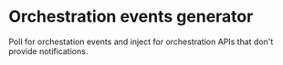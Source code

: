 # Orchestration events generator

Poll for orchestation events and inject for orchestration
APIs that don't provide notifications.